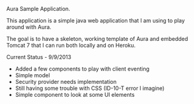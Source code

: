 Aura Sample Application.

This application is a simple java web application that I am using to play around with Aura.

The goal is to have a skeleton, working template of Aura and embedded Tomcat 7 that I can run both locally and on Heroku.

Current Status - 9/9/2013
- Added a few components to play with client eventing
- Simple model
- Security provider needs implementation
- Still having some trouble with CSS (ID-10-T error I imagine)
- Simple component to look at some UI elements